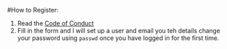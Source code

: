 #How to Register:

1. Read the [Code of Conduct](https://1am.club/coc/)
2. Fill in the form and I will set up a user and email you teh details change your password using `passwd` once you have logged in for the first time.
